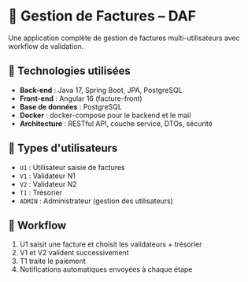 # 💼 Gestion de Factures – DAF

Une application complète de gestion de factures multi-utilisateurs avec workflow de validation.

## 🚀 Technologies utilisées

- **Back-end** : Java 17, Spring Boot, JPA, PostgreSQL
- **Front-end** : Angular 16 (facture-front)
- **Base de données** : PostgreSQL
- **Docker** : docker-compose pour le backend et le mail
- **Architecture** : RESTful API, couche service, DTOs, sécurité

## 👥 Types d'utilisateurs

- `U1` : Utilisateur saisie de factures
- `V1` : Validateur N1
- `V2` : Validateur N2
- `T1` : Trésorier
- `ADMIN` : Administrateur (gestion des utilisateurs)

## 🔄 Workflow

1. U1 saisit une facture et choisit les validateurs + trésorier
2. V1 et V2 valident successivement
3. T1 traite le paiement
4. Notifications automatiques envoyées à chaque étape


